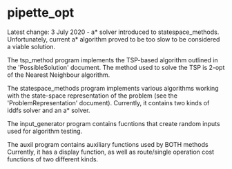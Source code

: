 # pipette_opt
Latest change: 3 July 2020 - a* solver introduced to statespace_methods. Unfortunately, current a* algorithm proved to be too slow to be considered a viable solution.

The tsp_method program implements the TSP-based algorithm outlined in the 'PossibleSolution' document.
The method used to solve the TSP is 2-opt of the Nearest Neighbour algorithm.

The statespace_methods program implements various algorithms working with the state-space representation of the problem (see the 'ProblemRepresentation' document).
Currently, it contains two kinds of iddfs solver and an a* solver.

The input_generator program contains fucntions that create random inputs used for algorithm testing.

The auxil program contains auxiliary functions used by BOTH methods
Currently, it has a display function, as well as route/single operation cost functions of two different kinds.
